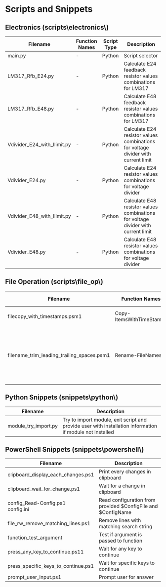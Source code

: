 # Scripts and Snippets

## Electronics (scripts\\electronics\\)
| Filename | Function Names | Script Type | Description |
|---|---|---|---|
| main.py | - | Python | Script selector |
| LM317_Rfb_E24.py | - | Python | Calculate E24 feedback resistor values combinations for LM317 |
| LM317_Rfb_E48.py | - | Python | Calculate E48 feedback resistor values combinations for LM317 |
| Vdivider_E24_with_Ilimit.py | - | Python | Calculate E24 resistor values combinations for voltage divider with current limit |
| Vdivider_E24.py | - | Python | Calculate E24 resistor values combinations for voltage divider |
| Vdivider_E48_with_Ilimit.py | - | Python | Calculate E48 resistor values combinations for voltage divider with current limit |
| Vdivider_E48.py | - | Python | Calculate E48 resistor values combinations for voltage divider |

## File Operation (scripts\\file_op\\)
| Filename | Function Names | Script Type | Description |
|---|---|---|---|
| filecopy_with_timestamps.psm1 | Copy-ItemsWithTimeStamps | PowerShell | Copy files with time attributes. |
| filename_trim_leading_trailing_spaces.psm1 | Rename-FileNames | PowerShell | Trim leading and trailing spaces in filename of specified file or all files under a directory. |

## Python Snippets (snippets\\python\\)
| Filename | Description |
|---|---|
| module_try_import.py | Try to import module, exit script and provide user with installation information if module not installed |

## PowerShell Snippets (snippets\\powershell\\)
| Filename | Description |
|---|---|
| clipboard_display_each_changes.ps1 | Print every changes in clipboard |
| clipboard_wait_for_change.ps1 | Wait for a change in clipboard |
| config_Read-Config.ps1<br>config.ini | Read configuration from provided \$ConfigFile and \$ConfigName |
| file_rw_remove_matching_lines.ps1 | Remove lines with matching search string |
| function_test_argument | Test if argument is passed to function |
| press_any_key_to_continue.ps11 | Wait for any key to continue |
| press_specific_keys_to_continue.ps1 | Wait for specific keys to continue |
| prompt_user_input.ps1 | Prompt user for answer |

